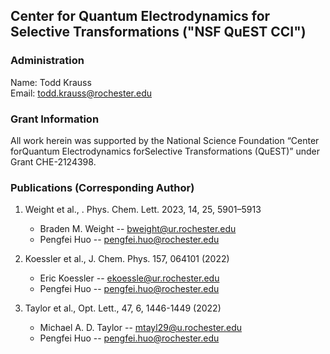 ## Center for Quantum Electrodynamics for Selective Transformations ("NSF QuEST CCI")


### Administration
Name:  Todd Krauss\
Email: todd.krauss@rochester.edu

### Grant Information
All work herein was supported by the National Science Foundation “Center forQuantum Electrodynamics forSelective Transformations (QuEST)” under Grant CHE-2124398.


### Publications (Corresponding Author)

1. Weight et al., . Phys. Chem. Lett. 2023, 14, 25, 5901–5913
    - Braden M. Weight -- bweight@ur.rochester.edu
    - Pengfei Huo -- pengfei.huo@rochester.edu

1. Koessler et al., J. Chem. Phys. 157, 064101 (2022)
    - Eric Koessler -- ekoessle@ur.rochester.edu
    - Pengfei Huo -- pengfei.huo@rochester.edu

1. Taylor et al., Opt. Lett., 47, 6, 1446-1449 (2022)
    - Michael A. D. Taylor -- mtayl29@u.rochester.edu
    - Pengfei Huo -- pengfei.huo@rochester.edu

